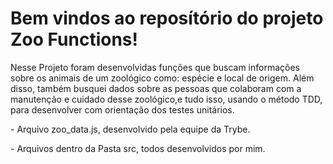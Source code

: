 <h1 aling="center" > Bem vindos ao reposítório do projeto Zoo Functions! </h1>
<main>
  <p> Nesse Projeto foram desenvolvidas funções que buscam informações sobre os animais de um zoológico como: espécie e local de origem. Além disso, 
também busquei dados sobre as pessoas que colaboram com a manutenção e cuidado desse zoológico,e tudo isso, usando o método TDD, para desenvolver com orientação dos testes unitários.
  </p>
  <p> - Arquivo zoo_data.js, desenvolvido pela equipe da Trybe. </p>
  <p> - Arquivos dentro da Pasta src, todos desenvolvidos por mim.
 </p> 
</main>

